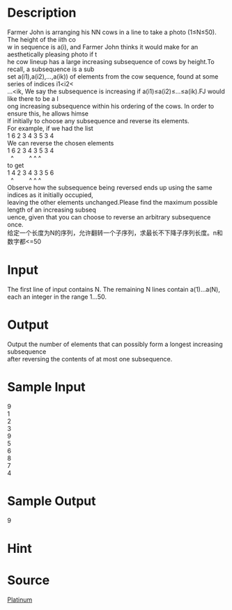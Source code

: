 
# Description

<div class="content"><div>Farmer John is arranging his NN cows in a line to take a photo (1≤N≤50). The height of the iith co</div>
<div>w in sequence is a(i), and Farmer John thinks it would make for an aesthetically pleasing photo if t</div>
<div>he cow lineup has a large increasing subsequence of cows by height.To recall, a subsequence is a sub</div>
<div>set a(i1),a(i2),…,a(ik)) of elements from the cow sequence, found at some series of indices i1&lt;i2&lt;</div>
<div>…&lt;ik, We say the subsequence is increasing if a(i1)≤a(i2)≤…≤a(ik).FJ would like there to be a l</div>
<div>ong increasing subsequence within his ordering of the cows. In order to ensure this, he allows himse</div>
<div>lf initially to choose any subsequence and reverse its elements.</div>
<div></div>
<div>For example, if we had the list</div>
<div></div>
<div>1 6 2 3 4 3 5 3 4</div>
<div>We can reverse the chosen elements</div>
<div></div>
<div>1 6 2 3 4 3 5 3 4</div>
<div>  ^         ^ ^ ^</div>
<div>to get</div>
<div></div>
<div>1 4 2 3 4 3 3 5 6</div>
<div>  ^         ^ ^ ^</div>
<div>Observe how the subsequence being reversed ends up using the same indices as it initially occupied, </div>
<div>leaving the other elements unchanged.Please find the maximum possible length of an increasing subseq</div>
<div>uence, given that you can choose to reverse an arbitrary subsequence once.</div>
<div>给定一个长度为N的序列，允许翻转一个子序列，求最长不下降子序列长度。n和数字都&lt;=50</div>
<div></div>
<p></p></div>

# Input

<div class="content"><div>The first line of input contains N. The remaining N lines contain a(1)…a(N),</div>
<div>each an integer in the range 1…50.</div>
<div></div>
<p></p></div>

# Output

<div class="content"><div>Output the number of elements that can possibly form a longest increasing subsequence </div>
<div>after reversing the contents of at most one subsequence.</div>
<div></div>
<p></p></div>

# Sample Input

<div class="content"><span class="sampledata">9<br/>
1<br/>
2<br/>
3<br/>
9<br/>
5<br/>
6<br/>
8<br/>
7<br/>
4</span></div>

# Sample Output

<div class="content"><span class="sampledata">9</span></div>

# Hint

<div class="content"><p></p></div>

# Source

<div class="content"><p><a href="problemset.php?search=Platinum">Platinum</a></p></div>

